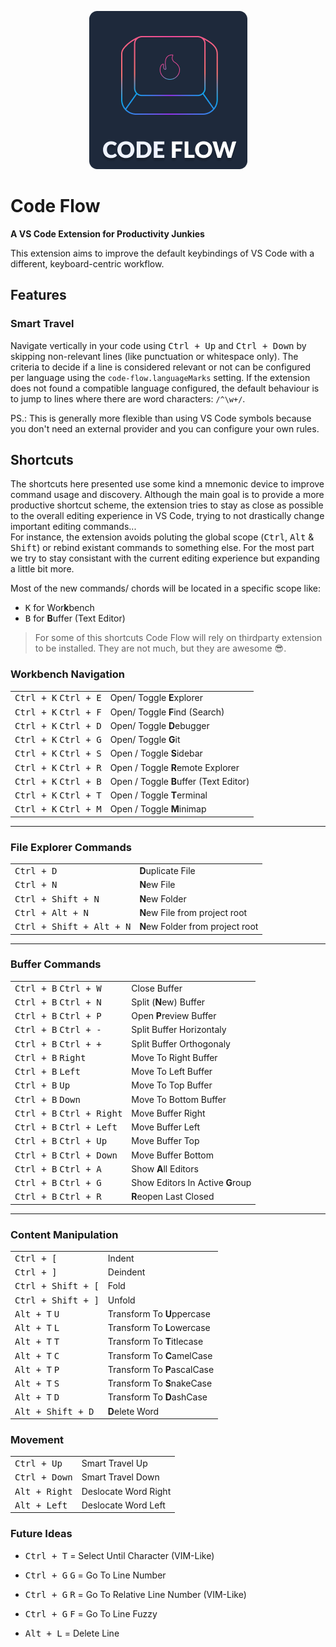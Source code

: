 <p align="center"> 
  <img src="https://raw.githubusercontent.com/thiagomajesk/code-flow/master/static/code-flow-logo.png" />
</p>

# Code Flow

**A VS Code Extension for Productivity Junkies**

This extension aims to improve the default keybindings of VS Code with a different, keyboard-centric workflow.

## Features

### Smart Travel

Navigate vertically in your code using <kbd>Ctrl + Up</kbd> and <kbd>Ctrl + Down</kbd> by skipping non-relevant lines (like punctuation or whitespace only). The criteria to decide if a line is considered relevant or not can be configured per language using the `code-flow.languageMarks` setting. If the extension does not found a compatible language configured, the default behaviour is to jump to lines where there are word characters: `/^\w+/`.

PS.: This is generally more flexible than using VS Code symbols because you don't need an external provider and you can configure your own rules.

## Shortcuts

The shortcuts here presented use some kind a mnemonic device to improve command usage and discovery.
Although the main goal is to provide a more productive shortcut scheme, the extension tries to stay as close as possible to the overall editing experience in VS Code, trying to not drastically change important editing commands...   
For instance, the extension avoids poluting the global scope (<kbd>Ctrl</kbd>, <kbd>Alt</kbd> & <kbd>Shift</kbd>) or rebind existant commands to something else. For the most part we try to stay consistant with the current editing experience but expanding a little bit more.

Most of the new commands/ chords will be located in a specific scope like:

- <kbd>K</kbd> for Wor**k**bench
- <kbd>B</kbd> for **B**uffer (Text Editor)

> For some of this shortcuts Code Flow will rely on thirdparty extension to be installed. They are not much, but they are awesome 😎.

### Workbench Navigation

|                                          |                                         |
|------------------------------------------|-----------------------------------------|
| <kbd>Ctrl + K</kbd> <kbd>Ctrl + E</kbd>  | Open/ Toggle **E**xplorer               |
| <kbd>Ctrl + K</kbd> <kbd>Ctrl + F</kbd>  | Open/ Toggle **F**ind (Search)          |
| <kbd>Ctrl + K</kbd> <kbd>Ctrl + D</kbd>  | Open/ Toggle **D**ebugger               |
| <kbd>Ctrl + K</kbd> <kbd>Ctrl + G</kbd>  | Open/ Toggle **G**it                    |
| <kbd>Ctrl + K</kbd> <kbd>Ctrl + S</kbd>  | Open / Toggle **S**idebar               |
| <kbd>Ctrl + K</kbd> <kbd>Ctrl + R</kbd>  | Open / Toggle **R**emote Explorer       |
| <kbd>Ctrl + K</kbd> <kbd>Ctrl + B</kbd>  | Open / Toggle **B**uffer (Text Editor)  |
| <kbd>Ctrl + K</kbd> <kbd>Ctrl + T</kbd>  | Open / Toggle **T**erminal              |
| <kbd>Ctrl + K</kbd> <kbd>Ctrl + M</kbd>  | Open / Toggle **M**inimap               |

---

### File Explorer Commands

|                                    |                                     |
|------------------------------------|-------------------------------------|
| <kbd>Ctrl + D</kbd>                | **D**uplicate File                  |
| <kbd>Ctrl + N</kbd>                | **N**ew File                        |
| <kbd>Ctrl + Shift + N</kbd>        | **N**ew Folder                      |
| <kbd>Ctrl + Alt + N</kbd>          | **N**ew File from project root      |
| <kbd>Ctrl + Shift + Alt + N</kbd>  | **N**ew Folder from project root    |

---

### Buffer Commands

|                                              |                                     |
|----------------------------------------------|-------------------------------------|
| <kbd>Ctrl + B</kbd> <kbd>Ctrl + W</kbd>      | Close Buffer                        |
| <kbd>Ctrl + B</kbd> <kbd>Ctrl + N</kbd>      | Split (**N**ew) Buffer              |
| <kbd>Ctrl + B</kbd> <kbd>Ctrl + P</kbd>      | Open **P**review Buffer             |
| <kbd>Ctrl + B</kbd> <kbd>Ctrl + -</kbd>      | Split Buffer Horizontaly            |
| <kbd>Ctrl + B</kbd> <kbd>Ctrl + +</kbd>      | Split Buffer Orthogonaly            |
| <kbd>Ctrl + B</kbd> <kbd>Right</kbd>         | Move To Right Buffer                |
| <kbd>Ctrl + B</kbd> <kbd>Left</kbd>          | Move To Left Buffer                 |
| <kbd>Ctrl + B</kbd> <kbd>Up</kbd>            | Move To Top Buffer                  |
| <kbd>Ctrl + B</kbd> <kbd>Down</kbd>          | Move To Bottom Buffer               |
| <kbd>Ctrl + B</kbd> <kbd>Ctrl + Right</kbd>  | Move Buffer Right                   |
| <kbd>Ctrl + B</kbd> <kbd>Ctrl + Left</kbd>   | Move Buffer Left                    |
| <kbd>Ctrl + B</kbd> <kbd>Ctrl + Up</kbd>     | Move Buffer Top                     |
| <kbd>Ctrl + B</kbd> <kbd>Ctrl + Down</kbd>   | Move Buffer Bottom                  |
| <kbd>Ctrl + B</kbd> <kbd>Ctrl + A</kbd>      | Show **A**ll Editors                |
| <kbd>Ctrl + B</kbd> <kbd>Ctrl + G</kbd>      | Show Editors In Active **G**roup    |
| <kbd>Ctrl + B</kbd> <kbd>Ctrl + R</kbd>      | **R**eopen Last Closed              |

---

### Content Manipulation

|                                  |                                     |
|----------------------------------|-------------------------------------|
| <kbd>Ctrl + [</kbd>              | Indent                              |
| <kbd>Ctrl + ]</kbd>              | Deindent                            |
| <kbd>Ctrl + Shift + [</kbd>      | Fold                                |
| <kbd>Ctrl + Shift + ]</kbd>      | Unfold                              |
| <kbd>Alt + T</kbd> <kbd>U</kbd>  | Transform To **U**ppercase          |
| <kbd>Alt + T</kbd> <kbd>L</kbd>  | Transform To **L**owercase          |
| <kbd>Alt + T</kbd> <kbd>T</kbd>  | Transform To **T**itlecase          |
| <kbd>Alt + T</kbd> <kbd>C</kbd>  | Transform To **C**amelCase          |
| <kbd>Alt + T</kbd> <kbd>P</kbd>  | Transform To **P**ascalCase         |
| <kbd>Alt + T</kbd> <kbd>S</kbd>  | Transform To **S**nakeCase          |
| <kbd>Alt + T</kbd> <kbd>D</kbd>  | Transform To **D**ashCase           |
| <kbd>Alt + Shift + D</kbd>       | **D**elete Word                     |

### Movement

|                              |                                     |
|------------------------------|-------------------------------------|
| <kbd>Ctrl + Up</kbd>         | Smart Travel Up                     |
| <kbd>Ctrl + Down</kbd>       | Smart Travel Down                   |
| <kbd>Alt + Right</kbd>       | Deslocate Word Right                |
| <kbd>Alt + Left</kbd>        | Deslocate Word Left                 |


### Future Ideas

- <kbd>Ctrl + T</kbd> = Select Until Character (VIM-Like)

- <kbd>Ctrl + G</kbd> <kbd>G</kbd> = Go To Line Number
- <kbd>Ctrl + G</kbd> <kbd>R</kbd> = Go To Relative Line Number (VIM-Like)
- <kbd>Ctrl + G</kbd> <kbd>F</kbd> = Go To Line Fuzzy
- <kbd>Alt + L</kbd> = Delete Line
